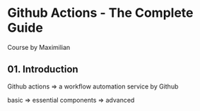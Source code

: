 # Github Actions - The Complete Guide

Course by Maximilian
## 01. Introduction

Github actions => a workflow automation service by Github

basic => essential components => advanced
